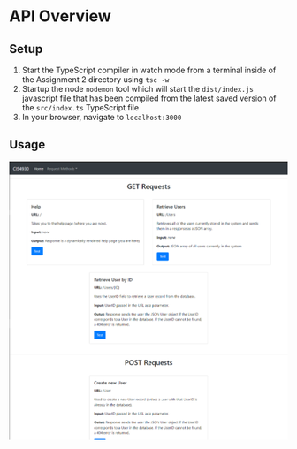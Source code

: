 # API Overview
## Setup

 1. Start the TypeScript compiler in watch mode from a terminal inside of the Assignment 2 directory using <code>tsc -w</code>
 2. Startup the node <code>nodemon</code> tool which will start the <code>dist/index.js</code> javascript file that has been compiled from the latest saved version of the <code>src/index.ts</code> TypeScript file
 3. In your browser, navigate to <code>localhost:3000</code>
## Usage
![alt text](images/documentation/help-page.png)